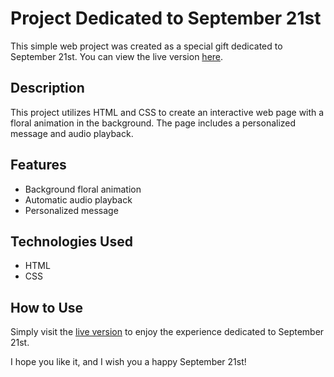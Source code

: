 # Project Dedicated to September 21st

This simple web project was created as a special gift dedicated to September 21st. You can view the live version [here](https://www.anyel.top/genesis).

## Description

This project utilizes HTML and CSS to create an interactive web page with a floral animation in the background. The page includes a personalized message and audio playback.

## Features

- Background floral animation
- Automatic audio playback
- Personalized message

## Technologies Used

- HTML
- CSS

## How to Use

Simply visit the [live version](https://www.anyel.top/genesis) to enjoy the experience dedicated to September 21st.

I hope you like it, and I wish you a happy September 21st!
